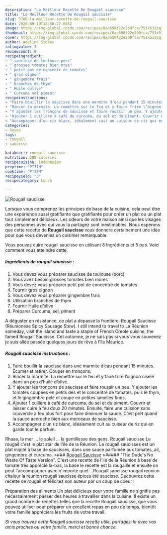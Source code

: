 ```yaml
---
description: "La Meilleur Recette De Rougail saucisse"
title: "La Meilleur Recette De Rougail saucisse"
slug: 3760-la-meilleur-recette-de-rougail-saucisse
date: 2020-09-19T18:50:27.605Z
image: https://img-global.cpcdn.com/recipes/0aa558f22e269fca/751x532cq70/rougail-saucisse-photo-principale-de-la-recette.jpg
thumbnail: https://img-global.cpcdn.com/recipes/0aa558f22e269fca/751x532cq70/rougail-saucisse-photo-principale-de-la-recette.jpg
cover: https://img-global.cpcdn.com/recipes/0aa558f22e269fca/751x532cq70/rougail-saucisse-photo-principale-de-la-recette.jpg
author: Adeline Stokes
ratingvalue: 3
reviewcount: 9
recipeingredient:
- " saucisse de toulouse porc"
- " grosses tomates bien mres"
- " petit pot de concentr de tomates"
- " gros oignon"
- " gingembre frais"
- " branches de thym"
- " Huile dolive"
- " Curcuma sel piment"
recipeinstructions:
- "Faire bouillir la saucisse dans une marmite d’eau pendant 15 minutes. Écumer et retirer. Couper en tronçons."
- "Rincer la marmite. La remettre sur le feu et y faire frire l’oignon ciselé dans un peu d’huile d’olive."
- "Y ajouter les tronçons de saucisse et faire roussir un peu. Y ajouter les tomates coupées en petits dés et le concentré de tomates, puis le thym, et le gingembre pelé et coupe en petites lamelles fines."
- "Ajouter 1 cuillère à café de curcuma, du sel et du piment. Couvrir et laisser cuire à feu doux 20 minutes. Ensuite, faire une cuisson sans couvercle à feu plus fort pour faire diminuer la sauce. C’est prêt quand la sauce accroche bien aux morceaux de saucisse."
- "Accompagner d’un riz blanc, idéalement cuit au cuiseur de riz qui en garde tout le parfum."
categories:
- Resep
tags:
- rougail
- saucisse

katakunci: rougail saucisse 
nutrition: 208 calories
recipecuisine: Indonesian
preptime: "PT37M"
cooktime: "PT37M"
recipeyield: "3"
recipecategory: Lunch

---
```



![Rougail saucisse](https://img-global.cpcdn.com/recipes/0aa558f22e269fca/751x532cq70/rougail-saucisse-photo-principale-de-la-recette.jpg)

Lorsque vous comprenez les principes de base de la cuisine, cela peut être une expérience aussi gratifiante que gratifiante pour créer un plat ou un plat tout simplement délicieux. Les odeurs de votre maison ainsi que les visages des personnes avec qui vous la partagez sont inestimables. Nous espérons que cette recette de <strong> Rougail saucisse </strong> vous donnera certainement une idée pour que vous deveniez un cuisinier remarquable.

<!--inarticleads1-->

Vous pouvez cuire rougail saucisse en utilisant 8 Ingrédients et 5 pas. Voici comment vous atteindre cette.

##### Ingrédients de rougail saucisse :

1. Vous devez vous préparer  saucisse de toulouse (porc)
1. Vous avez besoin  grosses tomates bien mûres
1. Vous devez vous préparer  petit pot de concentré de tomates
1. Fournir  gros oignon
1. Vous devez vous préparer  gingembre frais
1. Utilisation  branches de thym
1. Fournir  Huile d’olive
1. Préparer  Curcuma, sel, piment


A déguster en résistance, ce plat a dépassé la frontière. Rougail Saucisse (Réunionese Spicy Sausage Stew). I still intend to travel to La Réunion someday, visit the island and taste a staple of French Creole cuisine, the famed Rougail Saucisse. Cet automne, je ne sais pas si vous vous souvenez je suis allée passée quelques jours de rêve à l&#39;île Maurice. 

<!--inarticleads2-->

##### Rougail saucisse instructions :

1. Faire bouillir la saucisse dans une marmite d’eau pendant 15 minutes. Écumer et retirer. Couper en tronçons.
1. Rincer la marmite. La remettre sur le feu et y faire frire l’oignon ciselé dans un peu d’huile d’olive.
1. Y ajouter les tronçons de saucisse et faire roussir un peu. Y ajouter les tomates coupées en petits dés et le concentré de tomates, puis le thym, et le gingembre pelé et coupe en petites lamelles fines.
1. Ajouter 1 cuillère à café de curcuma, du sel et du piment. Couvrir et laisser cuire à feu doux 20 minutes. Ensuite, faire une cuisson sans couvercle à feu plus fort pour faire diminuer la sauce. C’est prêt quand la sauce accroche bien aux morceaux de saucisse.
1. Accompagner d’un riz blanc, idéalement cuit au cuiseur de riz qui en garde tout le parfum.


Rhaaa, la mer … le soleil … la gentillesse des gens. Rougail saucisse Le rougail c&#39;est le plat star de l&#39;ile de la Réunion. Le rougail saucisses est un plat mijoté à base de saucisses, dans une sauce parfumée aux tomates, ail, gingembre et curcuma. &gt;### [Rougail Saucisse](http://www.indereunion.net/utile/recet/rsaucis.php) &gt;##### &#34;The Dude&#39;s No Waste Of Taste Version&#34;. C&#39;est une recette de l&#39;ile de la Réunion à base de tomate très apprécié là-bas, la base le recette est la rougaille et ensuite on peut l&#39;accompagner avec n&#39;importe quel… Rougail saucisse rougail reunion chaleur la reunion rougail saucisse épices été saucisse. Découvrez cette recette de rougail et félicitez son auteur par un coup de coeur ! 

<!--inarticleads1-->

<p>
Préparation des aliments Un plat délicieux pour votre famille ne signifie pas nécessairement passer des heures à travailler dans la cuisine. Il existe un grand nombre de recettes telles que la recette Rougail saucisse, que vous pouvez utiliser pour préparer un excellent repas en peu de temps, bientôt votre famille appréciera les fruits de votre travail.
</p>

<p>
<i>Si vous trouvez cette Rougail saucisse recette utile, partagez-la avec vos amis proches ou votre famille, merci et bonne chance.</i>
</p>
